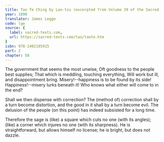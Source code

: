 ```yaml
---
title: Tao Te Ching by Lao-tzu (excerpted from Volume 39 of the Sacred Books of the East.)
year: 1890
translator: James Legge
code: lge
source: {
  label: sacred-texts.com,
  url: https://sacred-texts.com/tao/taote.htm
}
isbn: 978-1402185915
part: 2
chapter: 58
---
```

The government that seems the most unwise, 
Oft goodness to the people best supplies; 
That which is meddling, touching everything, 
Will work but ill, and disappointment bring. Misery!--happiness is to be found by its side! Happiness!--misery lurks beneath it! Who knows what either will come to in the end? 

Shall we then dispense with correction? The (method of) correction shall by a turn become distortion, and the good in it shall by a turn become evil. The delusion of the people (on this point) has indeed subsisted for a long time. 

Therefore the sage is (like) a square which cuts no one (with its angles); (like) a corner which injures no one (with its sharpness).
He is straightforward, but allows himself no license; he is bright, but does not dazzle.